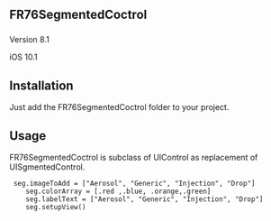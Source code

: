 ## FR76SegmentedCoctrol

###

Version 8.1

iOS 10.1  

## Installation

Just add the FR76SegmentedCoctrol folder to your project.

## Usage

FR76SegmentedCoctrol is subclass of UIControl as replacement of UISgmentedControl.  
     
     seg.imageToAdd = ["Aerosol", "Generic", "Injection", "Drop"]
        seg.colorArray = [.red ,.blue, .orange,.green]
        seg.labelText = ["Aerosol", "Generic", "Injection", "Drop"]
        seg.setupView()

    
 
